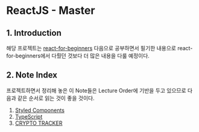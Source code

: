 # ReactJS - Master

## 1. Introduction

해당 프로젝트는 [react-for-beginners](https://github.com/jeongbeomSeo/react-for-beginners) 다음으로 공부하면서 필기한 내용으로 react-for-beginners에서 다뤘던 것보다 더 많은 내용을 다룰 예정이다.

## 2. Note Index

프로젝트하면서 정리해 놓은 이 Note들은 Lecture Order에 기반을 두고 있으므로 다음과 같은 순서로 읽는 것이 좋을 것이다.

1. [Styled Components](./main/styled-components.md)
2. [TypeScript](./main/typeScript.md)
3. [CRYPTO TRACKER](./main/crypto-tracker.md)
